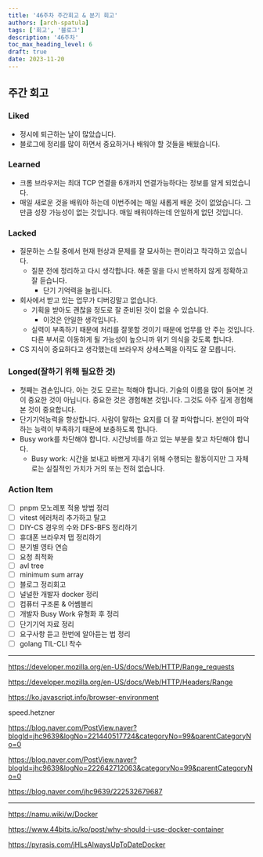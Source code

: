 ```yaml
---
title: '46주차 주간회고 & 분기 회고'
authors: [arch-spatula]
tags: ['회고', '블로그']
description: '46주차'
toc_max_heading_level: 6
draft: true
date: 2023-11-20
---
```


<!--truncate-->

## 주간 회고

### Liked

- 정시에 퇴근하는 날이 많았습니다.
- 블로그에 정리를 많이 하면서 중요하거나 배워야 할 것들을 배웠습니다.

### Learned

- 크롬 브라우저는 최대 TCP 연결을 6개까지 연결가능하다는 정보를 알게 되었습니다.
- 매일 새로운 것을 배워야 하는데 이번주에는 매일 새롭게 배운 것이 없었습니다. 그만큼 성장 가능성이 없는 것입니다. 매일 배워야하는데 안일하게 없던 것입니다.

### Lacked

- 질문하는 스킬 중에서 현재 현상과 문제를 잘 묘사하는 편이라고 착각하고 있습니다.
  - 질문 전에 정리하고 다시 생각합니다. 해준 말을 다시 반복하지 않게 정확하고 잘 듣습니다.
    - 단기 기억력을 늘립니다.
- 회사에서 받고 있는 업무가 디버깅말고 없습니다.
  - 기획을 받아도 괜찮을 정도로 잘 준비된 것이 없을 수 있습니다.
    - 이것은 안일한 생각입니다.
  - 실력이 부족하기 때문에 처리를 잘못할 것이기 때문에 업무를 안 주는 것입니다. 다른 부서로 이동하게 될 가능성이 높으니까 위기 의식을 갖도록 합니다.
- CS 지식이 중요하다고 생각했는데 브라우저 상세스펙을 아직도 잘 모릅니다.

### Longed(잘하기 위해 필요한 것)

- 첫째는 겸손입니다. 아는 것도 모르는 척해야 합니다. 기술의 이름을 많이 들어본 것이 중요한 것이 아닙니다. 중요한 것은 경험해본 것입니다. 그것도 아주 깊게 경험해본 것이 중요합니다.
- 단기기억능력을 향상합니다. 사람이 말하는 요지를 더 잘 파악합니다. 본인이 파악하는 능력이 부족하기 때문에 보충하도록 합니다.
- Busy work를 차단해야 합니다. 시간낭비를 하고 있는 부분을 찾고 차단해야 합니다.
  - Busy work: 시간을 보내고 바쁘게 지내기 위해 수행되는 활동이지만 그 자체로는 실질적인 가치가 거의 또는 전혀 없습니다.

### Action Item

- [ ] pnpm 모노레포 적용 방법 정리
- [ ] vitest 에러처리 추가하고 탈고
- [ ] DIY-CS 경우의 수와 DFS-BFS 정리하기
- [ ] 휴대폰 브라우저 탭 정리하기
- [ ] 분기별 영타 연습
- [ ] 요청 최적화
- [ ] avl tree
- [ ] minimum sum array
- [ ] 블로그 정리회고
- [ ] 널널한 개발자 docker 정리
- [ ] 컴퓨터 구조론 & 어쎔블리
- [ ] 개발자 Busy Work 유형화 후 정리
- [ ] 단기기억 자료 정리
- [ ] 요구사항 듣고 한번에 알아듣는 법 정리
- [ ] golang TIL-CLI 착수

---

https://developer.mozilla.org/en-US/docs/Web/HTTP/Range_requests

https://developer.mozilla.org/en-US/docs/Web/HTTP/Headers/Range

https://ko.javascript.info/browser-environment

speed.hetzner

https://blog.naver.com/PostView.naver?blogId=jhc9639&logNo=221440517724&categoryNo=99&parentCategoryNo=0

https://blog.naver.com/PostView.naver?blogId=jhc9639&logNo=222642712063&categoryNo=99&parentCategoryNo=0

https://blog.naver.com/jhc9639/222532679687

---

https://namu.wiki/w/Docker

https://www.44bits.io/ko/post/why-should-i-use-docker-container

https://pyrasis.com/jHLsAlwaysUpToDateDocker
